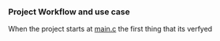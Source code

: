 
### Project Workflow and use case

When the project starts at [main.c](/src/main.c) the first thing that its verfyed 